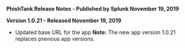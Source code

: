 **PhishTank Release Notes - Published by Splunk November 19, 2019**


**Version 1.0.21 - Released November 19, 2019**

* Updated base URL for the app
**Note:** The new app version 1.0.21 replaces previous app versions.
